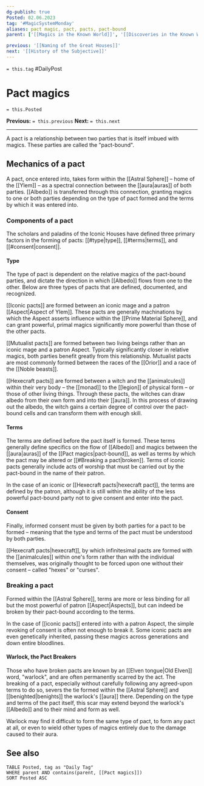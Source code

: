 ```yaml
---
dg-publish: true
Posted: 02.06.2023
tag: '#MagicSystemMonday'
aliases: pact magic, pact, pacts, pact-bound
parent: ['[[Magics in the Known World]]', '[[Discoveries in the Known World]]']

previous: '[[Naming of the Great Houses]]'
next: '[[History of the Subjective]]'
---
```

`= this.tag` #DailyPost
# Pact magics
`= this.Posted`

**Previous:** `= this.previous`
**Next:** `= this.next`

---

A pact is a relationship between two parties that is itself imbued with magics. These parties are called the "pact-bound".

## Mechanics of a pact

A pact, once entered into, takes form within the [[Astral Sphere]] – home of the [[Ylem]] – as a spectral connection between the [[aura|auras]] of both parties. [[Albedo]] is transferred through this connection, granting magics to one or both parties depending on the type of pact formed and the terms by which it was entered into.

### Components of a pact

The scholars and paladins of the Iconic Houses have defined three primary factors in the forming of pacts: [[#type|type]], [[#terms|terms]], and [[#consent|consent]].

#### Type

The type of pact is dependent on the relative magics of the pact-bound parties, and dictate the direction in which [[Albedo]] flows from one to the other. Below are three types of pacts that are defined, documented, and recognized.

[[Iconic pacts]] are formed between an iconic mage and a patron [[Aspect|Aspect of Ylem]]. These pacts are generally machinations by which the Aspect asserts influence within the [[Prime Material Sphere]], and can grant powerful, primal magics significantly more powerful than those of the other pacts.

[[Mutualist pacts]] are formed between two living beings rather than an iconic mage and a patron Aspect. Typically significantly closer in relative magics, both parties benefit greatly from this relationship. Mutualist pacts are most commonly formed between the races of the [[Orior]] and a race of the [[Noble beasts]].

[[Hexecraft pacts]] are formed between a witch and the [[animalcules]] within their very body – the [[monad]] to the [[legion]] of physical form – or those of other living things. Through these pacts, the witches can draw albedo from their own form and into their [[aura]]. In this process of drawing out the albedo, the witch gains a certain degree of control over the pact-bound cells and can transform them with enough skill.

#### Terms

The terms are defined before the pact itself is formed. These terms generally define specifics on the flow of [[Albedo]] and magics between the [[aura|auras]] of the [[Pact magics|pact-bound]], as well as terms by which the pact may be altered or [[#Breaking a pact|broken]]. Terms of iconic pacts generally include acts of worship that must be carried out by the pact-bound in the name of their patron.

In the case of an iconic or [[Hexecraft pacts|hexecraft pact]], the terms are defined by the patron, although it is still within the ability of the less powerful pact-bound party not to give consent and enter into the pact.

#### Consent

Finally, informed consent must be given by both parties for a pact to be formed – meaning that the type and terms of the pact must be understood by both parties.

[[Hexecraft pacts|hexecraft]], by which infinitesimal pacts are formed with the [[animalcules]] within one's form rather than with the individual themselves, was originally thought to be forced upon one without their consent – called "hexes" or "curses".

### Breaking a pact

Formed within the [[Astral Sphere]], terms are more or less binding for all but the most powerful of patron [[Aspect|Aspects]], but can indeed be broken by their pact-bound according to the terms.

In the case of [[iconic pacts]] entered into with a patron Aspect, the simple revoking of consent is often not enough to break it. Some iconic pacts are even genetically inherited, passing these magics across generations and down entire bloodlines.

#### Warlock, the Pact Breakers

Those who have broken pacts are known by an [[Elven tongue|Old Elven]] word, "warlock", and are often permanently scarred by the act. The breaking of a pact, especially without carefully following any agreed-upon terms to do so, severs the tie formed within the [[Astral Sphere]] and [[benighted|benights]] the warlock's [[aura]] there. Depending on the type and terms of the pact itself, this scar may extend beyond the warlock's [[Albedo]] and to their mind and form as well.

Warlock may find it difficult to form the same type of pact, to form any pact at all, or even to wield other types of magics entirely due to the damage caused to their aura.

## See also
```dataview
TABLE Posted, tag as "Daily Tag"
WHERE parent AND contains(parent, [[Pact magics]])
SORT Posted ASC
```